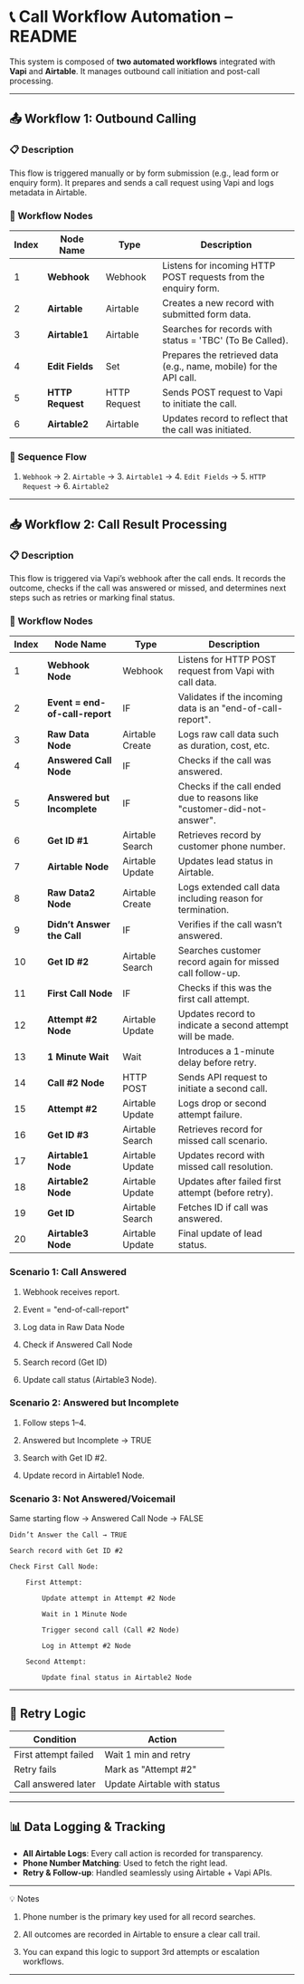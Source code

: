 
# 📞 Call Workflow Automation – README

This system is composed of **two automated workflows** integrated with **Vapi** and **Airtable**. It manages outbound call initiation and post-call processing.

---

## 📤 Workflow 1: Outbound Calling

### 📋 Description

This flow is triggered manually or by form submission (e.g., lead form or enquiry form). It prepares and sends a call request using Vapi and logs metadata in Airtable.

### 🧩 Workflow Nodes

| Index | Node Name       | Type          | Description |
|-------|------------------|---------------|-------------|
| 1     | **Webhook**      | Webhook       | Listens for incoming HTTP POST requests from the enquiry form. |
| 2     | **Airtable**     | Airtable      | Creates a new record with submitted form data. |
| 3     | **Airtable1**    | Airtable      | Searches for records with status = 'TBC' (To Be Called). |
| 4     | **Edit Fields**  | Set           | Prepares the retrieved data (e.g., name, mobile) for the API call. |
| 5     | **HTTP Request** | HTTP Request  | Sends POST request to Vapi to initiate the call. |
| 6     | **Airtable2**    | Airtable      | Updates record to reflect that the call was initiated. |

### 🔄 Sequence Flow

1. `Webhook` → 2. `Airtable` → 3. `Airtable1` → 4. `Edit Fields` → 5. `HTTP Request` → 6. `Airtable2`

---

## 📥 Workflow 2: Call Result Processing

### 📋 Description

This flow is triggered via Vapi’s webhook after the call ends. It records the outcome, checks if the call was answered or missed, and determines next steps such as retries or marking final status.

### 🧩 Workflow Nodes

| Index | Node Name                  | Type              | Description |
|-------|----------------------------|-------------------|-------------|
| 1     | **Webhook Node**           | Webhook           | Listens for HTTP POST request from Vapi with call data. |
| 2     | **Event = end-of-call-report** | IF            | Validates if the incoming data is an "end-of-call-report". |
| 3     | **Raw Data Node**          | Airtable Create   | Logs raw call data such as duration, cost, etc. |
| 4     | **Answered Call Node**     | IF                | Checks if the call was answered. |
| 5     | **Answered but Incomplete**| IF                | Checks if the call ended due to reasons like "customer-did-not-answer". |
| 6     | **Get ID #1**              | Airtable Search   | Retrieves record by customer phone number. |
| 7     | **Airtable Node**          | Airtable Update   | Updates lead status in Airtable. |
| 8     | **Raw Data2 Node**         | Airtable Create   | Logs extended call data including reason for termination. |
| 9     | **Didn’t Answer the Call** | IF                | Verifies if the call wasn’t answered. |
| 10    | **Get ID #2**              | Airtable Search   | Searches customer record again for missed call follow-up. |
| 11    | **First Call Node**        | IF                | Checks if this was the first call attempt. |
| 12    | **Attempt #2 Node**        | Airtable Update   | Updates record to indicate a second attempt will be made. |
| 13    | **1 Minute Wait**          | Wait              | Introduces a 1-minute delay before retry. |
| 14    | **Call #2 Node**           | HTTP POST         | Sends API request to initiate a second call. |
| 15    | **Attempt #2**             | Airtable Update   | Logs drop or second attempt failure. |
| 16    | **Get ID #3**              | Airtable Search   | Retrieves record for missed call scenario. |
| 17    | **Airtable1 Node**         | Airtable Update   | Updates record with missed call resolution. |
| 18    | **Airtable2 Node**         | Airtable Update   | Updates after failed first attempt (before retry). |
| 19    | **Get ID**                 | Airtable Search   | Fetches ID if call was answered. |
| 20    | **Airtable3 Node**         | Airtable Update   | Final update of lead status. |

### Scenario 1: Call Answered

1. Webhook receives report.

2. Event = "end-of-call-report"

3. Log data in Raw Data Node 

4. Check if Answered Call Node

5. Search record (Get ID)

6. Update call status (Airtable3 Node).


### Scenario 2: Answered but Incomplete

1. Follow steps 1–4.

2. Answered but Incomplete → TRUE

3. Search with Get ID #2.

4. Update record in Airtable1 Node.

### Scenario 3: Not Answered/Voicemail

Same starting flow → Answered Call Node → FALSE

    Didn’t Answer the Call → TRUE

    Search record with Get ID #2

    Check First Call Node:

        First Attempt:

            Update attempt in Attempt #2 Node

            Wait in 1 Minute Node

            Trigger second call (Call #2 Node)

            Log in Attempt #2 Node

        Second Attempt:

            Update final status in Airtable2 Node

---

## 🔁 Retry Logic

| Condition | Action |
|----------|--------|
| First attempt failed | Wait 1 min and retry |
| Retry fails | Mark as "Attempt #2" |
| Call answered later | Update Airtable with status |

---

## 📊 Data Logging & Tracking

- **All Airtable Logs**: Every call action is recorded for transparency.
- **Phone Number Matching**: Used to fetch the right lead.
- **Retry & Follow-up**: Handled seamlessly using Airtable + Vapi APIs.

---

💡 Notes

1. Phone number is the primary key used for all record searches.

2. All outcomes are recorded in Airtable to ensure a clear call trail.

3. You can expand this logic to support 3rd attempts or escalation workflows.

---